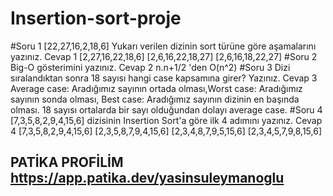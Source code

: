 # Insertion-sort-proje
#Soru 1
[22,27,16,2,18,6]
Yukarı verilen dizinin sort türüne göre aşamalarını yazınız.
Cevap 1
[2,27,16,22,18,6]
[2,6,16,22,18,27]
[2,6,16,18,22,27]
#Soru 2
Big-O gösterimini yazınız.
Cevap 2
n.n+1/2 'den O(n^2)
#Soru 3
Dizi sıralandıktan sonra 18 sayısı hangi case kapsamına girer? Yazınız.
Cevap 3
Average case: Aradığımız sayının ortada olması,Worst case: Aradığımız sayının sonda olması, Best case: Aradığımız sayının dizinin en başında olması.
18 sayısı ortalarda bir sayı olduğundan dolayı average case.
#Soru 4
[7,3,5,8,2,9,4,15,6] dizisinin Insertion Sort'a göre ilk 4 adımını yazınız.
Cevap 4
[7,3,5,8,2,9,4,15,6]
[2,3,5,8,7,9,4,15,6]
[2,3,4,8,7,9,5,15,6]
[2,3,4,5,7,9,8,15,6]
## PATİKA PROFİLİM https://app.patika.dev/yasinsuleymanoglu
